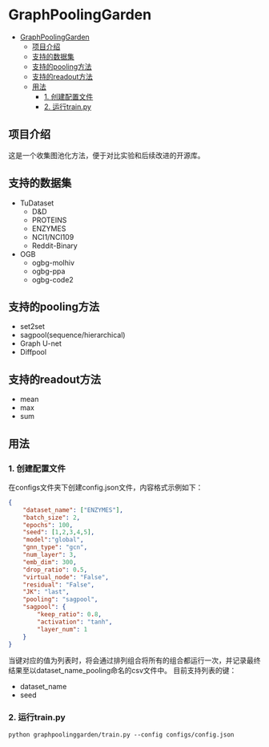 # GraphPoolingGarden

- [GraphPoolingGarden](#graphpoolinggarden)
  - [项目介绍](#项目介绍)
  - [支持的数据集](#支持的数据集)
  - [支持的pooling方法](#支持的pooling方法)
  - [支持的readout方法](#支持的readout方法)
  - [用法](#用法)
    - [1. 创建配置文件](#1-创建配置文件)
    - [2. 运行train.py](#2-运行trainpy)


## 项目介绍

这是一个收集图池化方法，便于对比实验和后续改进的开源库。

## 支持的数据集
- TuDataset
  - D&D
  - PROTEINS
  - ENZYMES
  - NCI1/NCI109
  - Reddit-Binary
- OGB
  - ogbg-molhiv
  - ogbg-ppa
  - ogbg-code2

## 支持的pooling方法
- set2set
- sagpool(sequence/hierarchical)
- Graph U-net
- Diffpool

## 支持的readout方法
- mean
- max
- sum

## 用法

### 1. 创建配置文件
在configs文件夹下创建config.json文件，内容格式示例如下：

```json
{
    "dataset_name": ["ENZYMES"],
    "batch_size": 2,
    "epochs": 100,
    "seed": [1,2,3,4,5],
    "model":"global",
    "gnn_type": "gcn",
    "num_layer": 3,
    "emb_dim": 300,
    "drop_ratio": 0.5,
    "virtual_node": "False",
    "residual": "False",
    "JK": "last",
    "pooling": "sagpool",
    "sagpool": {
        "keep_ratio": 0.8,
        "activation": "tanh",
        "layer_num": 1
    }
}
```

当键对应的值为列表时，将会通过排列组合将所有的组合都运行一次，并记录最终结果至以dataset_name_pooling命名的csv文件中。
目前支持列表的键：
- dataset_name
- seed

### 2. 运行train.py

`python graphpoolinggarden/train.py --config configs/config.json`
